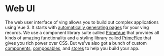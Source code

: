 # Web UI
The web user interface of ving allows you to build out complex applications using Vue 3. It starts with [automatically generating pages](/ving/ui/pages) for your ving records. We use a component library suite called [PrimeVue](https://primevue.org/) that provides all kinds of amazing functionality and a styling library called [PrimeFlex](https://www.primefaces.org/primeflex/) that gives you rich power over CSS. But we've also got a bunch of custom [components](/ving/ui/components), [composables](/ving/ui/composables), and [stores](/ving/ui/stores) to help you build your app.